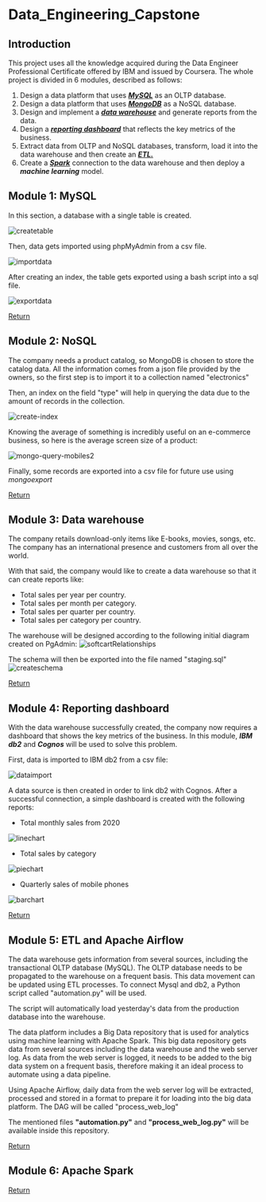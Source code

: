 # Data_Engineering_Capstone

## Introduction

This project uses all the knowledge acquired during the Data Engineer Professional Certificate offered by IBM and issued by Coursera. 
The whole project is divided in 6 modules, described as follows:


1. Design a data platform that uses ***[MySQL](#module-1-mysql)*** as an OLTP database. 
2. Design a data platform that uses ***[MongoDB](#module-2-nosql)*** as a NoSQL database.
3. Design and implement a ***[data warehouse](#module-3-data-warehouse)*** and generate reports from the data.
4. Design a ***[reporting dashboard](#module-4-reporting-dashboard)*** that reflects the key metrics of the business.
5. Extract data from OLTP and NoSQL databases, transform, load it into the data warehouse and then create an ***[ETL.](#module-5-etl-and-apache-airflow)***
6. Create a ***[Spark](#module-6-apache-spark)*** connection to the data warehouse and then deploy a ***machine learning*** model.


## Module 1: MySQL 

In this section, a database with a single table is created. 

![createtable](https://user-images.githubusercontent.com/103103116/202383844-f9e417dc-4d41-42ba-ab1e-7117bfad6032.PNG)

Then, data gets imported using phpMyAdmin from a csv file. 

![importdata](https://user-images.githubusercontent.com/103103116/202384311-416c1509-a6c2-44bb-a70e-5cf232dbf603.PNG)

After creating an index, the table gets exported using a bash script into a sql file.

![exportdata](https://user-images.githubusercontent.com/103103116/202384024-7e7718cc-8418-4775-963e-deb166dad902.PNG)


[Return](#introduction)

## Module 2: NoSQL
The company needs a product catalog, so MongoDB is chosen to store the catalog data. All the information comes from a json file provided by the owners, so the first step is to import it to a collection named "electronics"

Then, an index on the field "type" will help in querying the data due to the amount of records in the collection.

![create-index](https://user-images.githubusercontent.com/103103116/202837002-42380205-d967-42b5-a30f-0372e73521f8.PNG)

Knowing the average of something is incredibly useful on an e-commerce business, so here is the average screen size of a product:

![mongo-query-mobiles2](https://user-images.githubusercontent.com/103103116/202837068-a5508517-6792-457c-acf1-f278ed628737.PNG)

Finally, some records are exported into a csv file for future use using *mongoexport* 

[Return](#introduction)
## Module 3: Data warehouse
The company retails download-only items like E-books, movies, songs, etc. The company has an international presence and customers from all over the world.

With that said, the company would like to create a data warehouse so that it can create reports like:
- Total sales per year per country.
- Total sales per month per category.
- Total sales per quarter per country.
- Total sales per category per country.


The warehouse will be designed according to the following initial diagram created on PgAdmin:
![softcartRelationships](https://user-images.githubusercontent.com/103103116/202838268-60f71c93-e1ef-4608-9dfd-5df056c14bd4.PNG)

The schema will then be exported into the file named "staging.sql"
![createschema](https://user-images.githubusercontent.com/103103116/202838516-02af1b59-629a-45df-a3e6-92e457d9754c.PNG)

[Return](#introduction)
## Module 4: Reporting dashboard
With the data warehouse successfully created, the company now requires a dashboard that shows the key metrics of the business. In this module, ***IBM db2*** and ***Cognos*** will be used to solve this problem.

First, data is imported to IBM db2 from a csv file:


![dataimport](https://user-images.githubusercontent.com/103103116/202838772-866dbebf-3eb6-4539-a5ae-867e7d132d95.PNG)

A data source is then created in order to link db2 with Cognos. After a successful connection, a simple dashboard is created with the following reports:

- Total monthly sales from 2020


![linechart](https://user-images.githubusercontent.com/103103116/202838959-4e36cf1f-4a7d-4387-943a-6f3616024a0c.PNG)

- Total sales by category


![piechart](https://user-images.githubusercontent.com/103103116/202838983-ce2befa9-c53f-4111-b347-3f550f394887.PNG)

- Quarterly sales of mobile phones


![barchart](https://user-images.githubusercontent.com/103103116/202839037-7a25e585-35e8-4bb0-8e14-aac528d1f60d.PNG)

[Return](#introduction)
## Module 5: ETL and Apache Airflow
The data warehouse gets information from several sources, including the transactional OLTP database (MySQL). The OLTP database needs to be propagated to the warehouse on a frequent basis. This data movement can be updated using ETL processes. To connect Mysql and db2, a Python script called "automation.py" will be used.


The script will automatically load yesterday's data from the production database into the warehouse.


The data platform includes a Big Data repository that is used for analytics using machine learning with Apache Spark. This big data repository gets data from several sources including the data warehouse and the web server log. As data from the web server is logged, it needs to be added to the big data system on a frequent basis, therefore making it an ideal process to automate using a data pipeline.


Using Apache Airflow, daily data from the web server log will be extracted, processed and stored in a format to prepare it for loading into the big data platform. The DAG will be called "process_web_log"


The mentioned files **"automation.py"** and **"process_web_log.py"** will be available inside this repository.


[Return](#introduction)
## Module 6: Apache Spark


[Return](#introduction)
